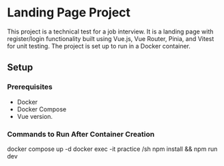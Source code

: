 # Landing Page Project

This project is a technical test for a job interview. It is a landing page with register/login functionality built using Vue.js, Vue Router, Pinia, and Vitest for unit testing. The project is set up to run in a Docker container.

## Setup

### Prerequisites

- Docker
- Docker Compose
- Vue version.

### Commands to Run After Container Creation

docker compose up -d 
docker exec -it practice /sh
npm install && npm run dev
